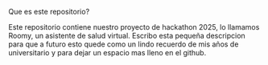 Que es este repositorio?

Este repositorio contiene nuestro proyecto de hackathon 2025, lo llamamos Roomy, un asistente de salud virtual.
Escribo esta pequeña descripcion para que a futuro esto quede como un lindo recuerdo de mis años de universitario
y para dejar un espacio mas lleno en el github.
